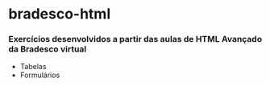 # bradesco-html

### Exercícios desenvolvidos a partir das aulas de HTML Avançado da Bradesco virtual

- Tabelas
- Formulários
